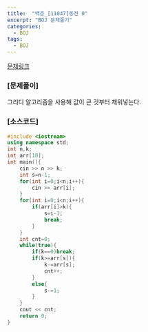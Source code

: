 ```yaml
---
title:  "백준_[11047]동전 0"
excerpt: "BOJ 문제풀기"
categories:
  - BOJ
tags:
  - BOJ
---
```

[문제링크](https://www.acmicpc.net/problem/11047)
### [문제풀이]
그리디 알고리즘을 사용해 값이 큰 것부터 채워넣는다.
### [소스코드]
~~~cpp
#include <iostream>
using namespace std;
int n,k;
int arr[10];
int main(){
    cin >> n >> k;
    int s=n-1;
    for(int i=0;i<n;i++){
        cin >> arr[i];
    }
    for(int i=0;i<n;i++){
        if(arr[i]>k){
            s=i-1;
            break;
        }
    }
    int cnt=0;
    while(true){
        if(k==0)break;
        if(k>=arr[s]){
            k-=arr[s];
            cnt++;
        }
        else{
            s-=1;
        }
    }
    cout << cnt;
    return 0;
}
~~~